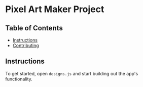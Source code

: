 # Pixel Art Maker Project

## Table of Contents

* [Instructions](#instructions)
* [Contributing](#contributing)

## Instructions

To get started, open `designs.js` and start building out the app's functionality.



